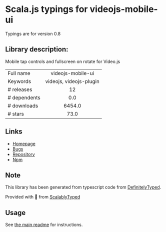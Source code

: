 
# Scala.js typings for videojs-mobile-ui

Typings are for version 0.8

## Library description:
Mobile tap controls and fullscreen on rotate for Video.js

|                    |                 |
| ------------------ | :-------------: |
| Full name          | videojs-mobile-ui |
| Keywords           | videojs, videojs-plugin |
| # releases         | 12 |
| # dependents       | 0.0 |
| # downloads        | 6454.0 |
| # stars            | 73.0 |

## Links
- [Homepage](https://github.com/mister-ben/videojs-mobile-ui#readme)
- [Bugs](https://github.com/mister-ben/videojs-mobile-ui/issues)
- [Repository](https://github.com/mister-ben/videojs-mobile-ui)
- [Npm](https://www.npmjs.com/package/videojs-mobile-ui)
    


## Note
This library has been generated from typescript code from [DefinitelyTyped](https://definitelytyped.org).

Provided with :purple_heart: from [ScalablyTyped](https://github.com/oyvindberg/ScalablyTyped)

## Usage
See [the main readme](../../readme.md) for instructions.


